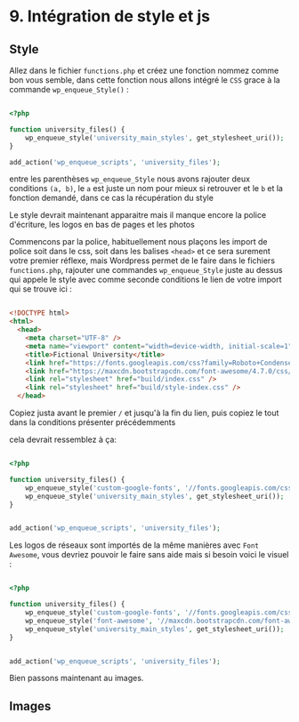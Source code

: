 # 9. Intégration de style et js

## Style

Allez dans le fichier `functions.php` et créez une fonction nommez comme bon vous semble, dans cette fonction nous allons intégré le `CSS` grace à la commande `wp_enqueue_Style()` :

```PHP

<?php

function university_files() {
    wp_enqueue_style('university_main_styles', get_stylesheet_uri());
}

add_action('wp_enqueue_scripts', 'university_files');

```
entre les parenthèses `wp_enqueue_Style` nous avons rajouter deux conditions `(a, b)`, le `a` est juste un nom pour mieux si retrouver et le `b` et la fonction demandé, dans ce cas la récupération du style

Le style devrait maintenant apparaitre mais il manque encore la police d'écriture, les logos en bas de pages et les photos

Commencons par la police, habituellement nous plaçons les import de police soit dans le css, soit dans les balises `<head>` et ce sera surement votre premier réflexe, mais Wordpress permet de le faire dans le fichiers `functions.php`, rajouter une commandes `wp_enqueue_Style` juste au dessus qui appele le style avec comme seconde conditions le lien de votre import qui se trouve ici : 

```HTML

<!DOCTYPE html>
<html>
  <head>
    <meta charset="UTF-8" />
    <meta name="viewport" content="width=device-width, initial-scale=1" />
    <title>Fictional University</title>
    <link href="https://fonts.googleapis.com/css?family=Roboto+Condensed:300,300i,400,400i,700,700i|Roboto:100,300,400,400i,700,700i" rel="stylesheet" />
    <link href="https://maxcdn.bootstrapcdn.com/font-awesome/4.7.0/css/font-awesome.min.css" rel="stylesheet" integrity="sha384-wvfXpqpZZVQGK6TAh5PVlGOfQNHSoD2xbE+QkPxCAFlNEevoEH3Sl0sibVcOQVnN" crossorigin="anonymous" />
    <link rel="stylesheet" href="build/index.css" />
    <link rel="stylesheet" href="build/style-index.css" />
  </head>

```

Copiez justa avant le premier `/` et jusqu'à la fin du lien, puis copiez le tout dans la conditions présenter précédemments

cela devrait ressemblez à ça:

```PHP

<?php

function university_files() {
    wp_enqueue_style('custom-google-fonts', '//fonts.googleapis.com/css?family=Roboto+Condensed:300,300i,400,400i,700,700i|Roboto:100,300,400,400i,700,700i');
    wp_enqueue_style('university_main_styles', get_stylesheet_uri());
}


add_action('wp_enqueue_scripts', 'university_files');

```

Les logos de réseaux sont importés de la même manières avec `Font Awesome`, vous devriez pouvoir le faire sans aide mais si besoin voici le visuel :

```PHP

<?php

function university_files() {
    wp_enqueue_style('custom-google-fonts', '//fonts.googleapis.com/css?family=Roboto+Condensed:300,300i,400,400i,700,700i|Roboto:100,300,400,400i,700,700i');
    wp_enqueue_style('font-awesome', '//maxcdn.bootstrapcdn.com/font-awesome/4.7.0/css/font-awesome.min.css');
    wp_enqueue_style('university_main_styles', get_stylesheet_uri());
}


add_action('wp_enqueue_scripts', 'university_files');

```

Bien passons maintenant au images.

## Images

